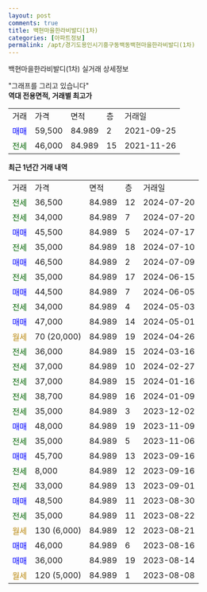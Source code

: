 ```yaml
---
layout: post
comments: true
title: 백현마을한라비발디(1차)
categories: [아파트정보]
permalink: /apt/경기도용인시기흥구동백동백현마을한라비발디(1차)
---
```


백현마을한라비발디(1차) 실거래 상세정보

<script type="text/javascript">
  google.charts.load('current', {'packages':['line', 'corechart']});
  google.charts.setOnLoadCallback(drawChart);

  function drawChart() {
    var data = new google.visualization.DataTable();
    data.addColumn('date', '거래일');
    data.addColumn('number', "매매");
    data.addColumn('number', "전세");
    data.addColumn('number', "전매");

    data.addRows([[new Date(Date.parse("2024-07-20")), null, 36500, null], [new Date(Date.parse("2024-07-20")), null, 34000, null], [new Date(Date.parse("2024-07-17")), 45500, null, null], [new Date(Date.parse("2024-07-10")), null, 35000, null], [new Date(Date.parse("2024-07-09")), 46500, null, null], [new Date(Date.parse("2024-06-15")), null, 35000, null], [new Date(Date.parse("2024-06-05")), 44500, null, null], [new Date(Date.parse("2024-05-03")), null, 34000, null], [new Date(Date.parse("2024-05-01")), 47000, null, null], [new Date(Date.parse("2024-04-26")), null, null, null], [new Date(Date.parse("2024-03-16")), null, 36000, null], [new Date(Date.parse("2024-02-27")), null, 37000, null], [new Date(Date.parse("2024-01-16")), null, 37000, null], [new Date(Date.parse("2024-01-09")), null, 38700, null], [new Date(Date.parse("2023-12-02")), null, 35000, null], [new Date(Date.parse("2023-11-09")), 48000, null, null], [new Date(Date.parse("2023-11-06")), null, 35000, null], [new Date(Date.parse("2023-09-16")), 45700, null, null], [new Date(Date.parse("2023-09-16")), null, 8000, null], [new Date(Date.parse("2023-09-01")), null, 33000, null], [new Date(Date.parse("2023-08-30")), 48500, null, null], [new Date(Date.parse("2023-08-22")), null, 35000, null], [new Date(Date.parse("2023-08-21")), null, null, null], [new Date(Date.parse("2023-08-16")), 46000, null, null], [new Date(Date.parse("2023-08-14")), 36000, null, null], [new Date(Date.parse("2023-08-08")), null, null, null]]);

    var options = {
      hAxis: {
        format: 'yyyy/MM/dd'
      },    
      lineWidth: 0,
      pointsVisible: true,    
      title: '최근 1년간 유형별 실거래가 분포',
      legend: { position: 'bottom' }
    };

    var formatter = new google.visualization.NumberFormat({pattern:'###,###'} );
    formatter.format(data, 1);
    formatter.format(data, 2);
    
    setTimeout(function() {
        var chart = new google.visualization.LineChart(document.getElementById('columnchart_material'));
        chart.draw(data, (options));
        document.getElementById('loading').style.display = 'none';
    }, 200);
  }
</script>


<div id="loading" style="z-index:20; display: block; margin-left: 0px">"그래프를 그리고 있습니다"</div>
<div id="columnchart_material" style="width: 95%; margin-left: 0px; display: block"></div>
<!-- contents start -->
<b>역대 전용면적, 거래별 최고가</b>
<table class="sortable">
    <tr>
      <td>거래</td>
      <td>가격</td>
      <td>면적</td>
      <td>층</td>
      <td>거래일</td>
    </tr>
        <tr>
          <td><a style="color: blue">매매</a></td>
          <td>59,500</td>
          <td>84.989</td>
          <td>2</td>
          <td>2021-09-25</td>
        </tr>        
        <tr>
              <td><a style="color: darkgreen">전세</a></td>
              <td>46,000</td>
              <td>84.989</td>
              <td>15</td>
              <td>2021-11-26</td>
            </tr>        
    
</table>

<b>최근 1년간 거래 내역</b>

<table class="sortable">
    <tr>
      <td>거래</td>
      <td>가격</td>
      <td>면적</td>
      <td>층</td>
      <td>거래일</td>
    </tr>
    <tr>
      <td><a style="color: darkgreen">전세</a></td>
      <td>36,500</td>
      <td>84.989</td>
      <td>12</td>
      <td>2024-07-20</td>
    </tr>          <tr>
      <td><a style="color: darkgreen">전세</a></td>
      <td>34,000</td>
      <td>84.989</td>
      <td>7</td>
      <td>2024-07-20</td>
    </tr>          <tr>
      <td><a style="color: blue">매매</a></td>
      <td>45,500</td>
      <td>84.989</td>
      <td>5</td>
      <td>2024-07-17</td>
    </tr>          <tr>
      <td><a style="color: darkgreen">전세</a></td>
      <td>35,000</td>
      <td>84.989</td>
      <td>18</td>
      <td>2024-07-10</td>
    </tr>          <tr>
      <td><a style="color: blue">매매</a></td>
      <td>46,500</td>
      <td>84.989</td>
      <td>2</td>
      <td>2024-07-09</td>
    </tr>          <tr>
      <td><a style="color: darkgreen">전세</a></td>
      <td>35,000</td>
      <td>84.989</td>
      <td>17</td>
      <td>2024-06-15</td>
    </tr>          <tr>
      <td><a style="color: blue">매매</a></td>
      <td>44,500</td>
      <td>84.989</td>
      <td>7</td>
      <td>2024-06-05</td>
    </tr>          <tr>
      <td><a style="color: darkgreen">전세</a></td>
      <td>34,000</td>
      <td>84.989</td>
      <td>4</td>
      <td>2024-05-03</td>
    </tr>          <tr>
      <td><a style="color: blue">매매</a></td>
      <td>47,000</td>
      <td>84.989</td>
      <td>14</td>
      <td>2024-05-01</td>
    </tr>          <tr>
      <td><a style="color: darkgoldenrod">월세</a></td>
      <td>70 (20,000)</td>
      <td>84.989</td>
      <td>19</td>
      <td>2024-04-26</td>
    </tr>          <tr>
      <td><a style="color: darkgreen">전세</a></td>
      <td>36,000</td>
      <td>84.989</td>
      <td>15</td>
      <td>2024-03-16</td>
    </tr>          <tr>
      <td><a style="color: darkgreen">전세</a></td>
      <td>37,000</td>
      <td>84.989</td>
      <td>10</td>
      <td>2024-02-27</td>
    </tr>          <tr>
      <td><a style="color: darkgreen">전세</a></td>
      <td>37,000</td>
      <td>84.989</td>
      <td>15</td>
      <td>2024-01-16</td>
    </tr>          <tr>
      <td><a style="color: darkgreen">전세</a></td>
      <td>38,700</td>
      <td>84.989</td>
      <td>16</td>
      <td>2024-01-09</td>
    </tr>          <tr>
      <td><a style="color: darkgreen">전세</a></td>
      <td>35,000</td>
      <td>84.989</td>
      <td>3</td>
      <td>2023-12-02</td>
    </tr>          <tr>
      <td><a style="color: blue">매매</a></td>
      <td>48,000</td>
      <td>84.989</td>
      <td>19</td>
      <td>2023-11-09</td>
    </tr>          <tr>
      <td><a style="color: darkgreen">전세</a></td>
      <td>35,000</td>
      <td>84.989</td>
      <td>5</td>
      <td>2023-11-06</td>
    </tr>          <tr>
      <td><a style="color: blue">매매</a></td>
      <td>45,700</td>
      <td>84.989</td>
      <td>13</td>
      <td>2023-09-16</td>
    </tr>          <tr>
      <td><a style="color: darkgreen">전세</a></td>
      <td>8,000</td>
      <td>84.989</td>
      <td>12</td>
      <td>2023-09-16</td>
    </tr>          <tr>
      <td><a style="color: darkgreen">전세</a></td>
      <td>33,000</td>
      <td>84.989</td>
      <td>13</td>
      <td>2023-09-01</td>
    </tr>          <tr>
      <td><a style="color: blue">매매</a></td>
      <td>48,500</td>
      <td>84.989</td>
      <td>11</td>
      <td>2023-08-30</td>
    </tr>          <tr>
      <td><a style="color: darkgreen">전세</a></td>
      <td>35,000</td>
      <td>84.989</td>
      <td>11</td>
      <td>2023-08-22</td>
    </tr>          <tr>
      <td><a style="color: darkgoldenrod">월세</a></td>
      <td>130 (6,000)</td>
      <td>84.989</td>
      <td>12</td>
      <td>2023-08-21</td>
    </tr>          <tr>
      <td><a style="color: blue">매매</a></td>
      <td>46,000</td>
      <td>84.989</td>
      <td>6</td>
      <td>2023-08-16</td>
    </tr>          <tr>
      <td><a style="color: blue">매매</a></td>
      <td>36,000</td>
      <td>84.989</td>
      <td>19</td>
      <td>2023-08-14</td>
    </tr>          <tr>
      <td><a style="color: darkgoldenrod">월세</a></td>
      <td>120 (5,000)</td>
      <td>84.989</td>
      <td>1</td>
      <td>2023-08-08</td>
    </tr>      </table>
<!-- contents end -->    

